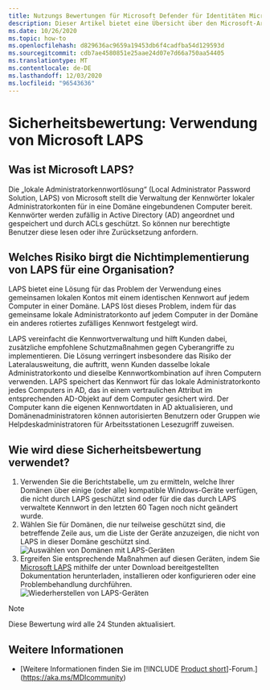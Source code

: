 ```yaml
---
title: Nutzungs Bewertungen für Microsoft Defender für Identitäten Microsoft-Runden
description: Dieser Artikel bietet eine Übersicht über den Microsoft-Artikel zur Bewertung der Identitäts Sicherheit für den Microsoft-runden Gebrauch.
ms.date: 10/26/2020
ms.topic: how-to
ms.openlocfilehash: d829636ac9659a19453db6f4cadfba54d129593d
ms.sourcegitcommit: cdb7ae4580851e25aae24d07e7d66a750aa54405
ms.translationtype: MT
ms.contentlocale: de-DE
ms.lasthandoff: 12/03/2020
ms.locfileid: "96543636"
---
```

# <a name="security-assessment-microsoft-laps-usage"></a>Sicherheitsbewertung: Verwendung von Microsoft LAPS

## <a name="what-is-microsoft-laps"></a>Was ist Microsoft LAPS?

Die „lokale Administratorkennwortlösung“ (Local Administrator Password Solution, LAPS) von Microsoft stellt die Verwaltung der Kennwörter lokaler Administratorkonten für in eine Domäne eingebundenen Computer bereit. Kennwörter werden zufällig in Active Directory (AD) angeordnet und gespeichert und durch ACLs geschützt. So können nur berechtigte Benutzer diese lesen oder ihre Zurücksetzung anfordern.

## <a name="what-risk-does-not-implementing-laps-pose-to-an-organization"></a>Welches Risiko birgt die Nichtimplementierung von LAPS für eine Organisation?

LAPS bietet eine Lösung für das Problem der Verwendung eines gemeinsamen lokalen Kontos mit einem identischen Kennwort auf jedem Computer in einer Domäne. LAPS löst dieses Problem, indem für das gemeinsame lokale Administratorkonto auf jedem Computer in der Domäne ein anderes rotiertes zufälliges Kennwort festgelegt wird.

LAPS vereinfacht die Kennwortverwaltung und hilft Kunden dabei, zusätzliche empfohlene Schutzmaßnahmen gegen Cyberangriffe zu implementieren. Die Lösung verringert insbesondere das Risiko der Lateralausweitung, die auftritt, wenn Kunden dasselbe lokale Administratorkonto und dieselbe Kennwortkombination auf ihren Computern verwenden. LAPS speichert das Kennwort für das lokale Administratorkonto jedes Computers in AD, das in einem vertraulichen Attribut im entsprechenden AD-Objekt auf dem Computer gesichert wird. Der Computer kann die eigenen Kennwortdaten in AD aktualisieren, und Domänenadministratoren können autorisierten Benutzern oder Gruppen wie Helpdeskadministratoren für Arbeitsstationen Lesezugriff zuweisen.

## <a name="how-do-i-use-this-security-assessment"></a>Wie wird diese Sicherheitsbewertung verwendet?

1. Verwenden Sie die Berichtstabelle, um zu ermitteln, welche Ihrer Domänen über einige (oder alle) kompatible Windows-Geräte verfügen, die nicht durch LAPS geschützt sind oder für die das durch LAPS verwaltete Kennwort in den letzten 60 Tagen noch nicht geändert wurde.
1. Wählen Sie für Domänen, die nur teilweise geschützt sind, die betreffende Zeile aus, um die Liste der Geräte anzuzeigen, die nicht von LAPS in dieser Domäne geschützt sind.
    ![Auswählen von Domänen mit LAPS-Geräten](media/cas-isp-laps-1.png)
1. Ergreifen Sie entsprechende Maßnahmen auf diesen Geräten, indem Sie [Microsoft LAPS](https://go.microsoft.com/fwlink/?linkid=2104282) mithilfe der unter Download bereitgestellten Dokumentation herunterladen, installieren oder konfigurieren oder eine Problembehandlung durchführen.
    ![Wiederherstellen von LAPS-Geräten](media/cas-isp-laps-2.png)

> [!NOTE]
> Diese Bewertung wird alle 24 Stunden aktualisiert.

## <a name="see-also"></a>Weitere Informationen

- [Weitere Informationen finden Sie im [!INCLUDE [Product short](includes/product-short.md)]-Forum.](https://aka.ms/MDIcommunity)
